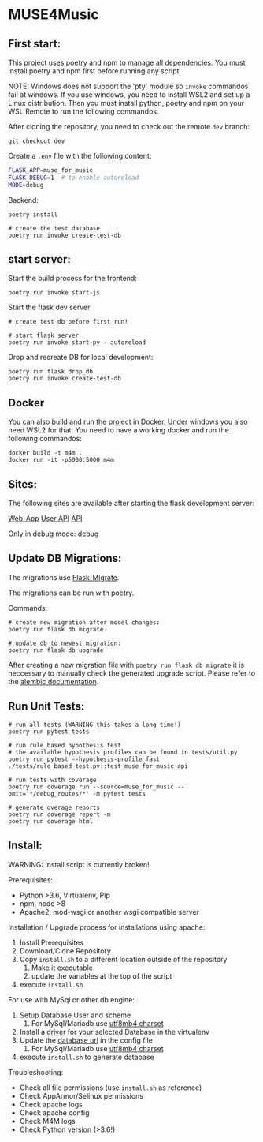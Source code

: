 # MUSE4Music


## First start:

This project uses poetry and npm to manage all dependencies. You must install poetry and npm first before running any script.

NOTE: Windows does not support the 'pty' module so `invoke` commandos fail at windows. If you use windows, you need to install WSL2 and set up a Linux distribution. Then you must install python, poetry and npm on your WSL Remote to run the following commandos.

After cloning the repository, you need to check out the remote `dev` branch:
```shell
git checkout dev
```

Create a `.env` file with the following content:

```bash
FLASK_APP=muse_for_music
FLASK_DEBUG=1  # to enable autoreload
MODE=debug
```

Backend:
```shell
poetry install

# create the test database
poetry run invoke create-test-db
```


## start server:

Start the build process for the frontend:
```shell
poetry run invoke start-js
```

Start the flask dev server
```shell
# create test db before first run!

# start flask server
poetry run invoke start-py --autoreload
```

Drop and recreate DB for local development:
```shell
poetry run flask drop_db
poetry run invoke create-test-db
```

## Docker
You can also build and run the project in Docker. Under windows you also need WSL2 for that. You need to have a working docker and run the following commandos:
```shell
docker build -t m4m .
docker run -it -p5000:5000 m4m
```

## Sites:

The following sites are available after starting the flask development server:

[Web-App](http://127.0.0.1:5000/)
[User API](http://127.0.0.1:5000/users/doc)
[API](http://127.0.0.1:5000/api/doc)

Only in debug mode:
[debug](http://127.0.0.1:5000/debug)



## Update DB Migrations:

The migrations use [Flask-Migrate](flask-migrate.readthedocs.io/en/latest/).

The migrations can be run with poetry.

Commands:
```shell
# create new migration after model changes:
poetry run flask db migrate

# update db to newest migration:
poetry run flask db upgrade
```

After creating a new migration file with `poetry run flask db migrate` it is neccessary to manually check the generated upgrade script. Please refer to the [alembic documentation](alembic.zzzcomputing.com/en/latest/autogenerate.html#what-does-autogenerate-detect-and-what-does-it-not-detect).

## Run Unit Tests:

```shell
# run all tests (WARNING this takes a long time!)
poetry run pytest tests

# run rule based hypothesis test
# the available hypothesis profiles can be found in tests/util.py
poetry run pytest --hypothesis-profile fast ./tests/rule_based_test.py::test_muse_for_music_api

# run tests with coverage
poetry run coverage run --source=muse_for_music --omit='*/debug_routes/*' -m pytest tests

# generate overage reports
poetry run coverage report -m
poetry run coverage html
```

## Install:

WARNING: Install script is currently broken!

Prerequisites:

 *  Python >3.6, Virtualenv, Pip
 *  npm, node >8
 *  Apache2, mod-wsgi or another wsgi compatible server

Installation / Upgrade process for installations using apache:

 1. Install Prerequisites
 2. Download/Clone Repository
 3. Copy `install.sh` to a different location outside of the repository
     1. Make it executable
     2. update the variables at the top of the script
 4. execute `install.sh`

For use with MySql or other db engine:

 1. Setup Database User and scheme
     1. For MySql/Mariadb use [utf8mb4 charset](dev.mysql.com/doc/refman/5.5/en/charset-unicode-utf8mb4.html)
 2. Install a [driver](docs.sqlalchemy.org/en/latest/dialects/mysql.html) for your selected Database in the virtualenv
 3. Update the [database url](docs.sqlalchemy.org/en/latest/core/engines.html#database-urls) in the config file
     1. For MySql/Mariadb use [utf8mb4 charset](docs.sqlalchemy.org/en/latest/dialects/mysql.html?highlight=utf8mb4#charset-selection)
 4. execute `install.sh` to generate database

Troubleshooting:

 *  Check all file permissions (use `install.sh` as reference)
 *  Check AppArmor/Selinux permissions
 *  Check apache logs
 *  Check apache config
 *  Check M4M logs
 *  Check Python version (>3.6!)
